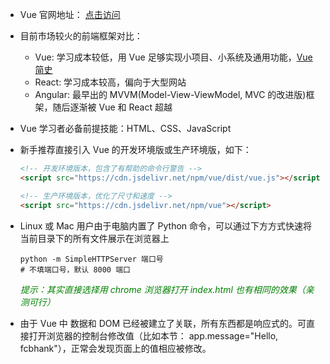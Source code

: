 - Vue 官网地址： [点击访问](https://cn.vuejs.org/)

- 目前市场较火的前端框架对比：
    - Vue: 学习成本较低，用 Vue 足够实现小项目、小系统及通用功能，[Vue简史](https://juejin.im/post/5c7c97f6f265da2de7136c59)
    - React: 学习成本较高，偏向于大型网站
    - Angular: 最早出的 MVVM(Model-View-ViewModel, MVC 的改进版)框架，随后逐渐被 Vue 和 React 超越

- Vue 学习者必备前提技能：HTML、CSS、JavaScript

- 新手推荐直接引入 Vue 的开发环境版或生产环境版，如下：
    ```html
    <!-- 开发环境版本，包含了有帮助的命令行警告 -->
    <script src="https://cdn.jsdelivr.net/npm/vue/dist/vue.js"></script>

    <!-- 生产环境版本，优化了尺寸和速度 -->
    <script src="https://cdn.jsdelivr.net/npm/vue"></script>
    ```

- Linux 或 Mac 用户由于电脑内置了 Python 命令，可以通过下方方式快速将当前目录下的所有文件展示在浏览器上
    ```shell
    python -m SimpleHTTPServer 端口号
    # 不填端口号，默认 8000 端口
    ```
    <font color="green">*提示：其实直接选择用 chrome 浏览器打开 index.html 也有相同的效果（亲测可行）*</font>

- 由于 Vue 中 数据和 DOM 已经被建立了关联，所有东西都是响应式的。可直接打开浏览器的控制台修改值（比如本节： app.message="Hello, fcbhank"），正常会发现页面上的值相应被修改。

